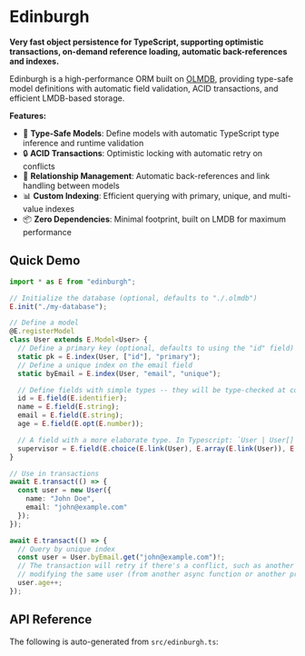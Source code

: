 # Edinburgh
**Very fast object persistence for TypeScript, supporting optimistic transactions, on-demand reference loading, automatic back-references and indexes.**

Edinburgh is a high-performance ORM built on [OLMDB](https://github.com/vanviegen/olmdb), providing type-safe model definitions with automatic field validation, ACID transactions, and efficient LMDB-based storage.

**Features:**

- 🚀 **Type-Safe Models**: Define models with automatic TypeScript type inference and runtime validation
- 🔒 **ACID Transactions**: Optimistic locking with automatic retry on conflicts  
- 🔗 **Relationship Management**: Automatic back-references and link handling between models
- 📊 **Custom Indexing**: Efficient querying with primary, unique, and multi-value indexes
- 📦 **Zero Dependencies**: Minimal footprint, built on LMDB for maximum performance

## Quick Demo
```typescript
import * as E from "edinburgh";

// Initialize the database (optional, defaults to "./.olmdb")
E.init("./my-database");

// Define a model
@E.registerModel
class User extends E.Model<User> {
  // Define a primary key (optional, defaults to using the "id" field)
  static pk = E.index(User, ["id"], "primary");
  // Define a unique index on the email field
  static byEmail = E.index(User, "email", "unique");

  // Define fields with simple types -- they will be type-checked at compile time and validated at runtime.
  id = E.field(E.identifier);
  name = E.field(E.string);
  email = E.field(E.string);
  age = E.field(E.opt(E.number));

  // A field with a more elaborate type. In Typescript: `User | User[] | "self" | "spouse"`
  supervisor = E.field(E.choice(E.link(User), E.array(E.link(User)), E.literal("self"), E.literal("spouse")));
}

// Use in transactions
await E.transact(() => {
  const user = new User({
    name: "John Doe", 
    email: "john@example.com"
  });
});

await E.transact(() => {
  // Query by unique index
  const user = User.byEmail.get("john@example.com")!;
  // The transaction will retry if there's a conflict, such as another transaction
  // modifying the same user (from another async function or another process)
  user.age++;
});
```

## API Reference

The following is auto-generated from `src/edinburgh.ts`:
